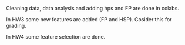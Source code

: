 Cleaning data, data analysis and adding hps and FP are done in colabs.

In HW3 some new features are added (FP and HSP). Cosider this for grading.

In HW4 some feature selection are done.
